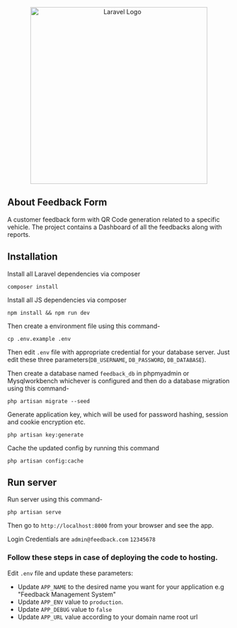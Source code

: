 <p align="center"><a href="https://laravel.com" target="_blank"><img src="https://raw.githubusercontent.com/laravel/art/master/logo-lockup/5%20SVG/2%20CMYK/1%20Full%20Color/laravel-logolockup-cmyk-red.svg" width="400" alt="Laravel Logo"></a></p>

## About Feedback Form

A customer feedback form with QR Code generation related to a specific vehicle. The project contains a Dashboard of all the feedbacks along with reports.

## Installation

Install all Laravel dependencies via composer
```
composer install
```

Install all JS dependencies via composer
```
npm install && npm run dev
```

Then create a environment file using this command-
```
cp .env.example .env
```

Then edit `.env` file with appropriate credential for your database server. Just edit these three parameters(`DB_USERNAME`, `DB_PASSWORD`, `DB_DATABASE`).

Then create a database named `feedback_db` in phpmyadmin or Mysqlworkbench whichever is configured and then do a database migration using this command-
```
php artisan migrate --seed
```

Generate application key, which will be used for password hashing, session and cookie encryption etc.
```
php artisan key:generate
```

Cache the updated config by running this command
```
php artisan config:cache
```

## Run server

Run server using this command-
```
php artisan serve
```

Then go to `http://localhost:8000` from your browser and see the app.

Login Credentials are `admin@feedback.com` `12345678`

### Follow these steps in case of deploying the code to hosting.

Edit `.env` file and update these parameters:
* Update `APP_NAME` to the desired name you want for your application e.g "Feedback Management System"
* Update `APP_ENV` value to `production`.
* Update `APP_DEBUG` value to `false`
* Update `APP_URL` value according to your domain name root url




